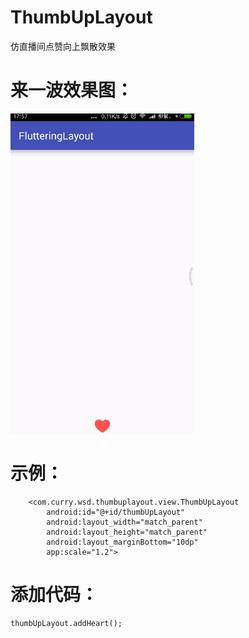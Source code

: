 # ThumbUpLayout
仿直播间点赞向上飘散效果

# 来一波效果图：
![](https://github.com/wsd7747/ThumbUpLayout/blob/master/GIF.gif)

# 示例：
        <com.curry.wsd.thumbuplayout.view.ThumbUpLayout
            android:id="@+id/thumbUpLayout"
            android:layout_width="match_parent"
            android:layout_height="match_parent"
            android:layout_marginBottom="10dp"
            app:scale="1.2">
 # 添加代码：
    thumbUpLayout.addHeart();